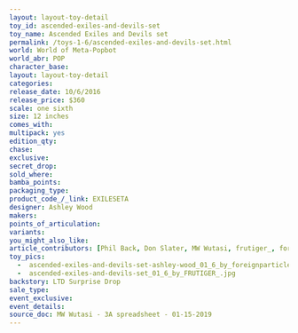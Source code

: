 ```yaml
---
layout: layout-toy-detail 
toy_id: ascended-exiles-and-devils-set
toy_name: Ascended Exiles and Devils set
permalink: /toys-1-6/ascended-exiles-and-devils-set.html
world: World of Meta-Popbot
world_abr: POP
character_base: 
layout: layout-toy-detail
categories: 
release_date: 10/6/2016
release_price: $360 
scale: one sixth
size: 12 inches
comes_with: 
multipack: yes
edition_qty: 
chase: 
exclusive: 
secret_drop: 
sold_where: 
bamba_points: 
packaging_type: 
product_code_/_link: EXILESETA
designer: Ashley Wood
makers: 
points_of_articulation: 
variants: 
you_might_also_like: 
article_contributors: [Phil Back, Don Slater, MW Wutasi, frutiger_, foreignparticle]
toy_pics: 
  -  ascended-exiles-and-devils-set-ashley-wood_01_6_by_foreignparticle.jpg
  -  ascended-exiles-and-devils-set_01_6_by_FRUTIGER_.jpg
backstory: LTD Surprise Drop
sale_type: 
event_exclusive: 
event_details: 
source_doc: MW Wutasi - 3A spreadsheet - 01-15-2019
---
```

